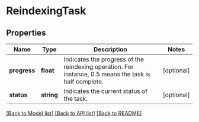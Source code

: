 # ReindexingTask

## Properties
Name | Type | Description | Notes
------------ | ------------- | ------------- | -------------
**progress** | **float** | Indicates the progress of the reindexing operation. For instance, 0.5 means the task is half complete. | [optional] 
**status** | **string** | Indicates the current status of the task. | [optional] 

[[Back to Model list]](../../README.md#documentation-for-models) [[Back to API list]](../../README.md#documentation-for-api-endpoints) [[Back to README]](../../README.md)

